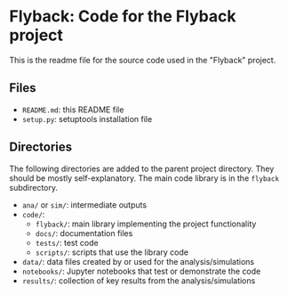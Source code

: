 # Flyback: Code for the Flyback project

This is the readme file for the source code used in the "Flyback" project.

## Files

* `README.md`: this README file
* `setup.py`: setuptools installation file

## Directories

The following directories are added to the parent project directory. They should be mostly self-explanatory. The main code library is in the `flyback` subdirectory.

* `ana/` or `sim/`: intermediate outputs
* `code/`:
    * `flyback/`: main library implementing the project functionality
    * `docs/`: documentation files
    * `tests/`: test code
    * `scripts/`: scripts that use the library code
* `data/`: data files created by or used for the analysis/simulations
* `notebooks/`: Jupyter notebooks that test or demonstrate the code
* `results/`: collection of key results from the analysis/simulations
